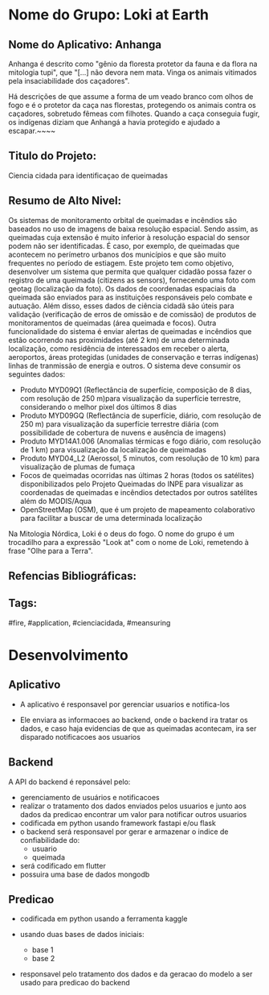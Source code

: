 # Nome do Grupo: Loki at Earth

## Nome do Aplicativo: Anhanga 

Anhanga é descrito como "gênio da floresta protetor da fauna e da flora na mitologia tupi", que "[...] não devora nem mata. Vinga os animais vitimados pela insaciabilidade dos caçadores".

Há descrições de que assume a forma de um veado branco com olhos de fogo e é o protetor da caça nas florestas, protegendo os animais contra os caçadores, sobretudo fêmeas com filhotes. Quando a caça conseguia fugir, os indígenas diziam que Anhangá a havia protegido e ajudado a escapar.~~~~

## Titulo do Projeto: 

Ciencia cidada para identificaçao de queimadas

## Resumo de Alto Nivel:

Os sistemas de monitoramento orbital de queimadas e incêndios são baseados no uso de imagens de baixa resolução espacial. Sendo assim, as queimadas cuja extensão é muito inferior à resolução espacial do sensor podem não ser identificadas. É  caso, por exemplo, de queimadas que acontecem no perímetro urbanos dos municípios e que são muito frequentes no período de estiagem.
Este projeto tem como objetivo, desenvolver um sistema que permita que qualquer cidadão possa fazer o registro de uma queimada (citizens as sensors), fornecendo uma foto com geotag (localização da foto).
Os dados de coordenadas espaciais da queimada são enviados para as instituições responsáveis pelo combate e autuação. Além disso, esses dados de ciência cidadã são úteis para validação (verificação de erros de omissão e de comissão) de produtos de monitoramentos de queimadas (área queimada e focos).
Outra funcionalidade do sistema é enviar alertas de queimadas e incêndios que estão ocorrendo nas proximidades (até 2 km) de uma determinada localização, como residência de interessados em receber o alerta, aeroportos, áreas protegidas (unidades de conservação e terras indígenas) linhas de tranmissão de energia e outros.
O sistema deve consumir os seguintes dados:
- Produto MYD09Q1 (Reflectância de superfície, composição de 8 dias, com resolução de 250 m)para visualização da superfície terrestre, considerando o melhor pixel dos últimos 8 dias
- Produto MYD09GQ (Reflectância de superfície, diário, com resolução de 250 m) para visualização da superfície terrestre diária (com possibilidade de cobertura de nuvens e ausência de imagens)
- Produto MYD14A1.006 (Anomalias térmicas e fogo diário, com resolução de 1 km) para visualização da localização de queimadas
- Produto MYD04_L2 (Aerossol, 5 minutos, com resolução de 10 km) para visualização de plumas de fumaça
- Focos de queimadas ocorridas nas últimas 2 horas (todos os satélites) disponibilizados pelo Projeto Queimadas do INPE para visualizar as coordenadas de queimadas e incêndios detectados por outros satélites além do MODIS/Aqua
- OpenStreetMap (OSM), que é um projeto de mapeamento colaborativo para facilitar a buscar de uma determinada localização

Na Mitologia Nórdica, Loki é o deus do fogo. O nome do grupo é um trocadilho para a expressão "Look at" com o nome de Loki, remetendo à frase "Olhe para a Terra".

## Refencias Bibliográficas:

## Tags:

#fire, #application, #cienciacidada, #meansuring

# Desenvolvimento

## Aplicativo

- A aplicativo é responsavel por gerenciar usuarios e notifica-los

- Ele  enviara as informacoes ao backend, onde o backend ira tratar os dados, e caso haja evidencias de que as queimadas acontecam, ira ser disparado notificacoes aos usuarios

## Backend

A API do backend é reponsável pelo:

- gerenciamento de usuários e notificacoes
- realizar o tratamento dos dados enviados pelos usuarios e junto aos dados da predicao encontrar um valor para notificar outros usuarios
- codificada em python usando framework fastapi e/ou flask
- o backend será responsavel por gerar e armazenar o indice de confiabilidade do:
  - usuario
  - queimada
- será codificado em flutter
- possuira uma base de dados mongodb

## Predicao

- codificada em python usando a ferramenta kaggle
- usando duas bases de dados iniciais:
  - base 1
  - base 2

- responsavel pelo tratamento dos dados e da geracao do modelo a ser usado para predicao do backend

